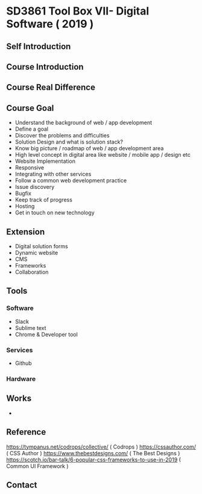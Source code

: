 # SD3861 Tool Box VII- Digital Software ( 2019 )

## Self Introduction
## Course Introduction
## Course Real Difference

## Course Goal
- Understand the background of web / app development
- Define a goal
- Discover the problems and difficulties
- Solution Design and what is solution stack?
- Know big picture / roadmap of web / app development area
- High level concept in digital area like website / mobile app / design etc
- Website Implementation
- Responsive
- Integrating with other services
- Follow a common web development practice
- Issue discovery
- Bugfix
- Keep track of progress
- Hosting
- Get in touch on new technology

## Extension
- Digital solution forms
- Dynamic website
- CMS
- Frameworks
- Collaboration

## Tools
### Software
- Slack
- Sublime text
- Chrome & Developer tool
### Services
- Github
### Hardware

## Works
- 

## Reference
https://tympanus.net/codrops/collective/ ( Codrops )
https://cssauthor.com/ ( CSS Author )
https://www.thebestdesigns.com/ ( The Best Designs )
https://scotch.io/bar-talk/6-popular-css-frameworks-to-use-in-2019 ( Common UI Framework )

## Contact
